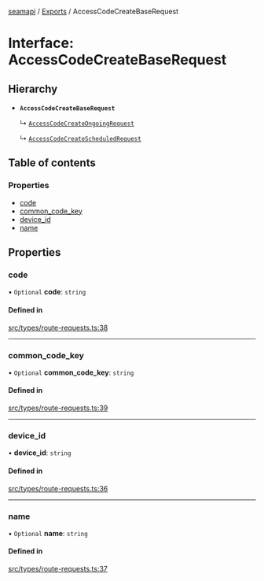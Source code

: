 [seamapi](../README.md) / [Exports](../modules.md) / AccessCodeCreateBaseRequest

# Interface: AccessCodeCreateBaseRequest

## Hierarchy

- **`AccessCodeCreateBaseRequest`**

  ↳ [`AccessCodeCreateOngoingRequest`](AccessCodeCreateOngoingRequest.md)

  ↳ [`AccessCodeCreateScheduledRequest`](AccessCodeCreateScheduledRequest.md)

## Table of contents

### Properties

- [code](AccessCodeCreateBaseRequest.md#code)
- [common\_code\_key](AccessCodeCreateBaseRequest.md#common_code_key)
- [device\_id](AccessCodeCreateBaseRequest.md#device_id)
- [name](AccessCodeCreateBaseRequest.md#name)

## Properties

### code

• `Optional` **code**: `string`

#### Defined in

[src/types/route-requests.ts:38](https://github.com/seamapi/javascript/blob/main/src/types/route-requests.ts#L38)

___

### common\_code\_key

• `Optional` **common\_code\_key**: `string`

#### Defined in

[src/types/route-requests.ts:39](https://github.com/seamapi/javascript/blob/main/src/types/route-requests.ts#L39)

___

### device\_id

• **device\_id**: `string`

#### Defined in

[src/types/route-requests.ts:36](https://github.com/seamapi/javascript/blob/main/src/types/route-requests.ts#L36)

___

### name

• `Optional` **name**: `string`

#### Defined in

[src/types/route-requests.ts:37](https://github.com/seamapi/javascript/blob/main/src/types/route-requests.ts#L37)
